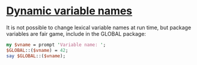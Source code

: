 [1]: http://rosettacode.org/wiki/Dynamic_variable_names

# [Dynamic variable names][1]

It is not possible to change lexical variable names at run time, but package variables are fair game, include in the GLOBAL package:

```perl
my $vname = prompt 'Variable name: ';
$GLOBAL::($vname) = 42;
say $GLOBAL::($vname);
```
